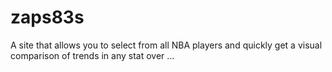 # zaps83s
A site that allows you to select from all NBA players and quickly get a visual comparison of trends in any stat over …
